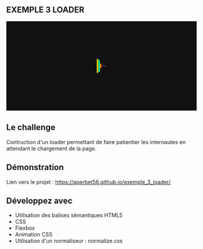 ## EXEMPLE 3 LOADER

![Design preview for the project](./img/preview.png)

## Le challenge

Contruction d'un loader permettant de faire patientier les internautes en attendant le chargement de la page.

## Démonstration

Lien vers le projet : https://aperbet56.github.io/exemple_3_loader/

## Développez avec

- Utilisation des balises sémantiques HTML5
- CSS
- Flexbox
- Animation CSS
- Utilisation d'un normaliseur : normalize.css
